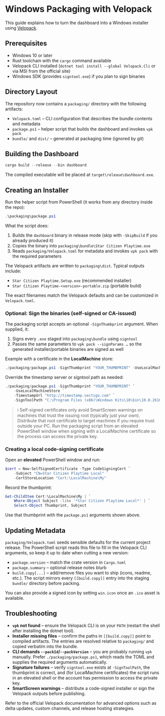 # Windows Packaging with Velopack

This guide explains how to turn the dashboard into a Windows installer using [Velopack](https://docs.velopack.io/).

## Prerequisites

- Windows 10 or later
- Rust toolchain with the `cargo` command available
- Velopack CLI installed (`dotnet tool install --global Velopack.Cli` or via MSI from the official site)
- Windows SDK (provides `signtool.exe`) if you plan to sign binaries

## Directory Layout

The repository now contains a `packaging/` directory with the following artifacts:

- `Velopack.toml` – CLI configuration that describes the bundle contents and metadata
- `package.ps1` – helper script that builds the dashboard and invokes `vpk pack`
- `bundle/` and `dist/` – generated at packaging time (ignored by git)

## Building the Dashboard

```powershell
cargo build --release --bin dashboard
```

The compiled executable will be placed at `target\release\dashboard.exe`.

## Creating an Installer

Run the helper script from PowerShell (it works from any directory inside the repo):

```powershell
.\packaging\package.ps1
```

What the script does:

1. Builds the `dashboard` binary in release mode (skip with `-SkipBuild` if you already produced it)
2. Copies the binary into `packaging\bundle\Star Citizen Playtime.exe`
3. Reads `packaging/Velopack.toml` for metadata and invokes `vpk pack` with the required parameters

The Velopack artifacts are written to `packaging\dist`. Typical outputs include:

- `Star Citizen Playtime.Setup.exe` (recommended installer)
- `Star Citizen Playtime-<version>-portable.zip` (portable build)

The exact filenames match the Velopack defaults and can be customized in `Velopack.toml`.

### Optional: Sign the binaries (self-signed or CA-issued)

The packaging script accepts an optional `-SignThumbprint` argument. When supplied, it:

1. Signs every `.exe` staged into `packaging\bundle` using `signtool`
2. Passes the same parameters to `vpk pack --signParams …` so the generated installer/portable binaries are signed as well

Example with a certificate in the **LocalMachine** store:

```powershell
./packaging/package.ps1 -SignThumbprint "YOUR_THUMBPRINT" -UseLocalMachineStore
```

Override the timestamp server or signtool path as needed:

```powershell
./packaging/package.ps1 -SignThumbprint "YOUR_THUMBPRINT" `
    -UseLocalMachineStore `
    -TimestampUrl "http://timestamp.sectigo.com" `
    -SignToolPath "C:\Program Files (x86)\Windows Kits\10\bin\10.0.26100.0\x64\signtool.exe"
```

> ℹ️ Self-signed certificates only avoid SmartScreen warnings on machines that trust the issuing root (typically just your own). Distribute that root certificate to target machines if you require trust outside your PC.
> Run the packaging script from an elevated PowerShell window when signing with a LocalMachine certificate so the process can access the private key.

### Creating a local code-signing certificate

Open an **elevated** PowerShell window and run:

```powershell
$cert = New-SelfSignedCertificate -Type CodeSigningCert `
    -Subject "CN=Star Citizen Playtime Local" `
    -CertStoreLocation "Cert:\LocalMachine\My"
```

Record the thumbprint:

```powershell
Get-ChildItem Cert:\LocalMachine\My | `
    Where-Object Subject -like '*Star Citizen Playtime Local*' | `
    Select-Object Thumbprint, Subject
```

Use that thumbprint with the `package.ps1` arguments shown above.

## Updating Metadata

`packaging/Velopack.toml` seeds sensible defaults for the current project release. The PowerShell script reads this file to fill in the Velopack CLI arguments, so keep it up to date when cutting a new version:

- `package.version` – match the crate version in `Cargo.toml`
- `package.summary` – optional release notes blurb
- `build.copy[...]` – add/remove files you want to ship (icons, readme, etc.). The script mirrors every `[[build.copy]]` entry into the staging `bundle/` directory before packing.

You can also provide a signed icon by setting `win.icon` once an `.ico` asset is available.

## Troubleshooting

- **`vpk` not found** – ensure the Velopack CLI is on your `PATH` (restart the shell after installing the dotnet tool).
- **Installer missing files** – confirm the paths in `[[build.copy]]` point to compiled artifacts. The entries are resolved relative to `packaging/` and copied verbatim into the bundle.
- **CLI demands `--packId`/`--packVersion`** – you are probably running `vpk` manually. Prefer `./packaging/package.ps1`, which reads the TOML and supplies the required arguments automatically.
- **Signature failures** – verify `signtool.exe` exists at `-SignToolPath`, the thumbprint is correct, and (for LocalMachine certificates) the script runs in an elevated shell or the account has permission to access the private key.
- **SmartScreen warnings** – distribute a code-signed installer or sign the Velopack outputs before publishing.

Refer to the official Velopack documentation for advanced options such as delta updates, custom channels, and release hosting strategies.
